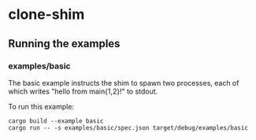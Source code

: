 # clone-shim

## Running the examples

### examples/basic

The basic example instructs the shim to spawn two processes, each of which writes "hello from main{1,2}!" to stdout.

To run this example:

    cargo build --example basic
    cargo run -- -s examples/basic/spec.json target/debug/examples/basic
